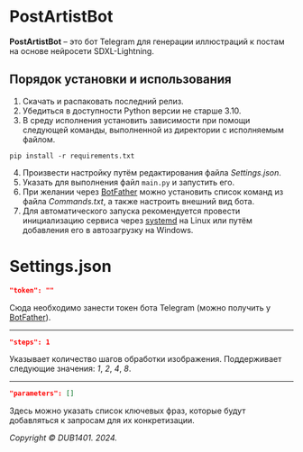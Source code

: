 # PostArtistBot
**PostArtistBot** – это бот Telegram для генерации иллюстраций к постам на основе нейросети SDXL-Lightning.

## Порядок установки и использования
1. Скачать и распаковать последний релиз.
2. Убедиться в доступности Python версии не старше 3.10.
3. В среду исполнения установить зависимости при помощи следующей команды, выполненной из директории с исполняемым файлом.
```
pip install -r requirements.txt
```
4. Произвести настройку путём редактирования файла _Settings.json_.
5. Указать для выполнения файл `main.py` и запустить его. 
6. При желании через [BotFather](https://t.me/BotFather) можно установить список команд из файла _Commands.txt_, а также настроить внешний вид бота.
7. Для автоматического запуска рекомендуется провести инициализацию сервиса через [systemd](systemd/README.md) на Linux или путём добавления его в автозагрузку на Windows.

# Settings.json
```JSON
"token": ""
```
Сюда необходимо занести токен бота Telegram (можно получить у [BotFather](https://t.me/BotFather)).
___

```JSON
"steps": 1
```
Указывает количество шагов обработки изображения. Поддерживает следующие значения: _1_, _2_, _4_, _8_.
___

```JSON
"parameters": []
```
Здесь можно указать список ключевых фраз, которые будут добавляться к запросам для их конкретизации.

_Copyright © DUB1401. 2024._